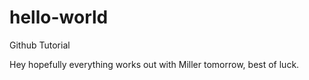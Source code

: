 # hello-world
Github Tutorial

Hey hopefully everything works out with Miller tomorrow, best of luck.
